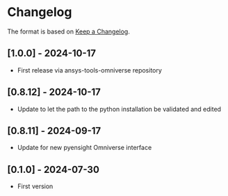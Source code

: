 # Changelog

The format is based on [Keep a Changelog](https://keepachangelog.com/en/1.0.0/).

## [1.0.0] - 2024-10-17
- First release via ansys-tools-omniverse repository

## [0.8.12] - 2024-10-17
- Update to let the path to the python installation be validated and edited

## [0.8.11] - 2024-09-17
- Update for new pyensight Omniverse interface

## [0.1.0] - 2024-07-30
- First version

